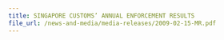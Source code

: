 ```yaml
---
title: SINGAPORE CUSTOMS’ ANNUAL ENFORCEMENT RESULTS
file_url: /news-and-media/media-releases/2009-02-15-MR.pdf
---
```

